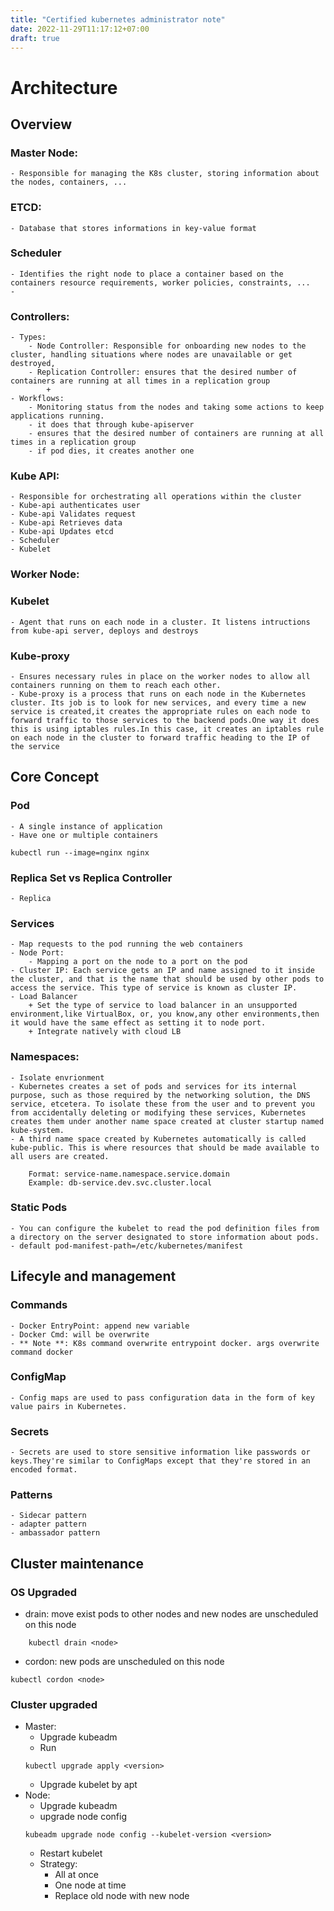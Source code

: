 ```yaml
---
title: "Certified kubernetes administrator note"
date: 2022-11-29T11:17:12+07:00
draft: true
---
```


# Architecture
## Overview
### Master Node: 
    - Responsible for managing the K8s cluster, storing information about the nodes, containers, ...
### ETCD:
    - Database that stores informations in key-value format
### Scheduler
    - Identifies the right node to place a container based on the containers resource requirements, worker policies, constraints, ...
    - 
### Controllers:
    - Types:
        - Node Controller: Responsible for onboarding new nodes to the cluster, handling situations where nodes are unavailable or get destroyed, 
        - Replication Controller: ensures that the desired number of containers are running at all times in a replication group
            + 
    - Workflows:
        - Monitoring status from the nodes and taking some actions to keep applications running.
        - it does that through kube-apiserver
        - ensures that the desired number of containers are running at all times in a replication group
        - if pod dies, it creates another one
### Kube API: 
    - Responsible for orchestrating all operations within the cluster
    - Kube-api authenticates user
    - Kube-api Validates request
    - Kube-api Retrieves data
    - Kube-api Updates etcd
    - Scheduler
    - Kubelet
### Worker Node: 
### Kubelet
    - Agent that runs on each node in a cluster. It listens intructions from kube-api server, deploys and destroys
### Kube-proxy
    - Ensures necessary rules in place on the worker nodes to allow all containers running on them to reach each other.
    - Kube-proxy is a process that runs on each node in the Kubernetes cluster. Its job is to look for new services, and every time a new service is created,it creates the appropriate rules on each node to forward traffic to those services to the backend pods.One way it does this is using iptables rules.In this case, it creates an iptables rule on each node in the cluster to forward traffic heading to the IP of the service
## Core Concept
### Pod
    - A single instance of application
    - Have one or multiple containers
```
kubectl run --image=nginx nginx
```
### Replica Set vs Replica Controller
    - Replica
### Services
    - Map requests to the pod running the web containers
    - Node Port:
        - Mapping a port on the node to a port on the pod
    - Cluster IP: Each service gets an IP and name assigned to it inside the cluster, and that is the name that should be used by other pods to access the service. This type of service is known as cluster IP.
    - Load Balancer
        + Set the type of service to load balancer in an unsupported environment,like VirtualBox, or, you know,any other environments,then it would have the same effect as setting it to node port.
        + Integrate natively with cloud LB

### Namespaces: 
    - Isolate envrionment
    - Kubernetes creates a set of pods and services for its internal purpose, such as those required by the networking solution, the DNS service, etcetera. To isolate these from the user and to prevent you from accidentally deleting or modifying these services, Kubernetes creates them under another name space created at cluster startup named kube-system.
    - A third name space created by Kubernetes automatically is called kube-public. This is where resources that should be made available to all users are created.
```
    Format: service-name.namespace.service.domain
    Example: db-service.dev.svc.cluster.local
```
### Static Pods
    - You can configure the kubelet to read the pod definition files from a directory on the server designated to store information about pods.
    - default pod-manifest-path=/etc/kubernetes/manifest
## Lifecyle and management
### Commands
    - Docker EntryPoint: append new variable
    - Docker Cmd: will be overwrite
    - ** Note **: K8s command overwrite entrypoint docker. args overwrite command docker
### ConfigMap
    - Config maps are used to pass configuration data in the form of key value pairs in Kubernetes.
### Secrets
    - Secrets are used to store sensitive information like passwords or keys.They're similar to ConfigMaps except that they're stored in an encoded format.
### Patterns
    - Sidecar pattern
    - adapter pattern
    - ambassador pattern
## Cluster maintenance
### OS Upgraded
- drain: move exist pods to other nodes and new nodes are unscheduled on this node
```
    kubectl drain <node>
```
- cordon: new pods are unscheduled on this node
```
kubectl cordon <node>
```
### Cluster upgraded

- Master:
    - Upgrade kubeadm
    - Run 
    ```
    kubectl upgrade apply <version>
    ```
    - Upgrade kubelet by apt
- Node:
    - Upgrade kubeadm
    - upgrade node config
    ```
    kubeadm upgrade node config --kubelet-version <version>
    ```
    - Restart kubelet
    - Strategy:
        + All at once
        + One node at time
        + Replace old node with new node